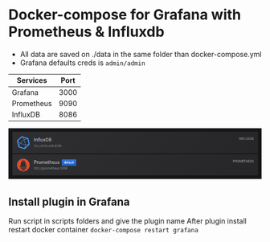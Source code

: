 # Docker-compose for Grafana with Prometheus & Influxdb

* All data are saved on ./data in the same folder than docker-compose.yml
* Grafana defaults creds is `admin/admin`

| Services   | Port |
|--|--|
| Grafana    | 3000 |
| Prometheus | 9090 |
| InfluxDB   | 8086 |

![docker-service-url](https://github.com/msterhuj/grafana-docker-compose/blob/master/img/data.png)

## Install plugin in Grafana
Run script in scripts folders and give the plugin name
After plugin install restart docker container `docker-compose restart grafana`
